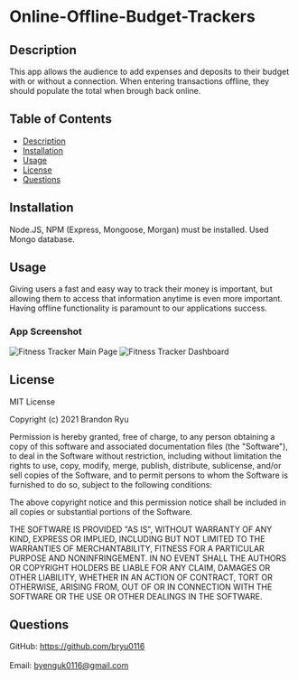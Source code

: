 # Online-Offline-Budget-Trackers

## Description
This app allows the audience to add expenses and deposits to their budget with or without a connection. When entering transactions offline, they should populate the total when brough back online.

## Table of Contents
- [Description](#description)
- [Installation](#installation)
- [Usage](#usage)
- [License](#license)
- [Questions](#Questions)

## Installation
Node.JS, NPM (Express, Mongoose, Morgan) must be installed. Used Mongo database.

## Usage
Giving users a fast and easy way to track their money is important, but allowing them to access that information anytime is even more important. Having offline functionality is paramount to our applications success.

### App Screenshot
<img src="views/workout01.png" alt="Fitness Tracker Main Page">
<img src="views/workout02.png" alt="Fitness Tracker Dashboard">


## License
MIT License

Copyright (c) 2021 Brandon Ryu

Permission is hereby granted, free of charge, to any person obtaining a copy
of this software and associated documentation files (the "Software"), to deal
in the Software without restriction, including without limitation the rights
to use, copy, modify, merge, publish, distribute, sublicense, and/or sell
copies of the Software, and to permit persons to whom the Software is
furnished to do so, subject to the following conditions:

The above copyright notice and this permission notice shall be included in all
copies or substantial portions of the Software.

THE SOFTWARE IS PROVIDED "AS IS", WITHOUT WARRANTY OF ANY KIND, EXPRESS OR
IMPLIED, INCLUDING BUT NOT LIMITED TO THE WARRANTIES OF MERCHANTABILITY,
FITNESS FOR A PARTICULAR PURPOSE AND NONINFRINGEMENT. IN NO EVENT SHALL THE
AUTHORS OR COPYRIGHT HOLDERS BE LIABLE FOR ANY CLAIM, DAMAGES OR OTHER
LIABILITY, WHETHER IN AN ACTION OF CONTRACT, TORT OR OTHERWISE, ARISING FROM,
OUT OF OR IN CONNECTION WITH THE SOFTWARE OR THE USE OR OTHER DEALINGS IN THE
SOFTWARE.

## Questions
GitHub: https://github.com/bryu0116<br /><br />
Email: byenguk0116@gmail.com<br /><br />